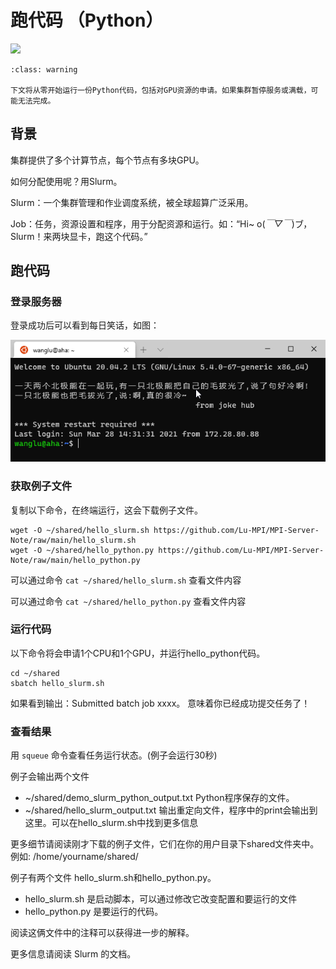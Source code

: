 # 跑代码 （Python）

![](https://visitor-badge.glitch.me/badge?page_id=lu.readthedocs.io.ServerNote.跑代码)
    
```{admonition} 注意
:class: warning

下文将从零开始运行一份Python代码，包括对GPU资源的申请。如果集群暂停服务或满载，可能无法完成。
```

## 背景

集群提供了多个计算节点，每个节点有多块GPU。

如何分配使用呢？用Slurm。

Slurm：一个集群管理和作业调度系统，被全球超算广泛采用。

Job：任务，资源设置和程序，用于分配资源和运行。如：“Hi~ o(*￣▽￣*)ブ，Slurm！来两块显卡，跑这个代码。”

## 跑代码

### 登录服务器

登录成功后可以看到每日笑话，如图：

![](pics/N4_1Login.png)

### 获取例子文件

复制以下命令，在终端运行，这会下载例子文件。

```shell
wget -O ~/shared/hello_slurm.sh https://github.com/Lu-MPI/MPI-Server-Note/raw/main/hello_slurm.sh
wget -O ~/shared/hello_python.py https://github.com/Lu-MPI/MPI-Server-Note/raw/main/hello_python.py
```

可以通过命令 `cat ~/shared/hello_slurm.sh` 查看文件内容

可以通过命令 `cat ~/shared/hello_python.py` 查看文件内容

### 运行代码

以下命令将会申请1个CPU和1个GPU，并运行hello_python代码。

```shell
cd ~/shared
sbatch hello_slurm.sh
```

如果看到输出：Submitted batch job xxxx。 意味着你已经成功提交任务了！

### 查看结果

用 `squeue` 命令查看任务运行状态。(例子会运行30秒)

例子会输出两个文件

- ~/shared/demo_slurm_python_output.txt Python程序保存的文件。
- ~/shared/hello_slurm_output.txt 输出重定向文件，程序中的print会输出到这里。可以在hello_slurm.sh中找到更多信息

更多细节请阅读刚才下载的例子文件，它们在你的用户目录下shared文件夹中。例如: /home/yourname/shared/

例子有两个文件 hello_slurm.sh和hello_python.py。

- hello_slurm.sh 是启动脚本，可以通过修改它改变配置和要运行的文件
- hello_python.py 是要运行的代码。

阅读这俩文件中的注释可以获得进一步的解释。

更多信息请阅读 Slurm 的文档。
